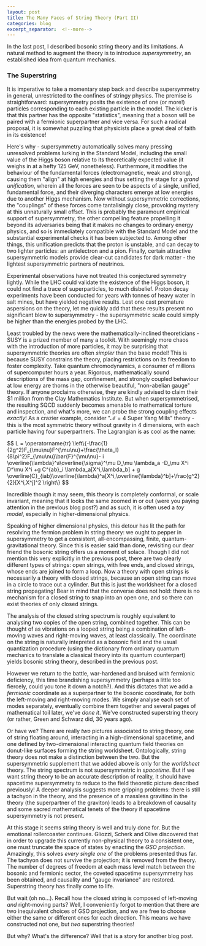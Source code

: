 ```yaml
---
layout: post
title: The Many Faces of String Theory (Part II)
categories: blog
excerpt_separator:  <!--more-->
---
```


In the last post, I described bosonic string theory and its limitations. A natural method to augment the theory is to introduce *supersymmetry*, an established idea from quantum mechanics.

### The Superstring

It is imperative to take a momentary step back and describe supersymmetry in general, unrestricted to the confines of stringy physics. The premise is straightforward: supersymmetry posits the existence of one (or more!) particles corresponding to each existing particle in the model. The kicker is that this partner has the opposite "statistics", meaning that a boson will be paired with a fermionic superpartner and vice versa. For such a radical proposal, it is somewhat puzzling that physicists place a great deal of faith in its existence! 

Here's why - supersymmetry automatically solves many pressing unresolved problems lurking in the Standard Model, including the small value of the Higgs boson relative to its theoretically expected value (it weighs in at a hefty 125 GeV, nonetheless). Furthermore, it modifies the behaviour of the fundamental forces (electromagnetic, weak and strong), causing them "align" at high energies and thus setting the stage for a *grand unification*, wherein all the forces are seen to be aspects of a single, unified, fundamental force, and their diverging characters emerge at low energies due to another Higgs mechanism. Now without supersymmetric corrections, the "couplings" of these forces come tantalisingly close, provoking mystery at this unnaturally small offset. This is probably the paramount empirical support of supersymmetry, the other compelling feature propelling it beyond its adversaries being that it makes no changes to ordinary energy physics, and so is immediately compatible with the Standard Model and the substantial experimental checks it has been subjected to. Among other things, this unification predicts that the proton is unstable, and can decay to two lighter particles: an antielectron and a pion. Finally, certain attractive supersymmetric models provide clear-cut candidates for dark matter - the lightest supersymmetric partners of neutrinos.

Experimental observations have not treated this conjectured symmetry lightly. While the LHC could validate the existence of the Higgs boson, it could not find a trace of superparticles, to much disbelief. Proton decay experiments have been conducted for years with tonnes of heavy water in salt mines, but have yielded negative results. Lest one cast premature aspersions on the theory, let me quickly add that these results present no significant blow to supersymmetry - the supersymmetric scale could simply be higher than the energies probed by the LHC.

Least troubled by the news were the mathematically-inclined theoreticians - SUSY is a prized member of many a toolkit. With seemingly more chaos with the introduction of more particles, it may be surprising that supersymmetric theories are often *simpler* than the base model! This is because SUSY constrains the theory, placing restrictions on its freedom to foster complexity. Take quantum chromodynamics, a consumer of millions of supercomputer hours a year. Rigorous, mathematically sound descriptions of the mass gap, confinement, and strongly coupled behaviour at low energy are thorns in the otherwise beautiful, "non-abelian gauge" theory. If anyone proclaims otherwise, they are kindly advised to claim their \$1 million from the Clay Mathematics Institute. But when supersymmetrised, the resulting SQCD suddenly becomes amenable to mathematical torture and inspection, and what's more, we can probe the strong coupling effects *exactly*! As a crazier example, consider "$\mathcal N=4$ Super Yang Mills" theory - this is the most symmetric theory without gravity in 4 dimensions, with each particle having four superpartners. The Lagrangian is as cool as the name:

<div>
$$
L = \operatorname{tr} \left\{-\frac{1}{2g^2}F_{\mu\nu}F^{\mu\nu}+\frac{\theta_I}{8\pi^2}F_{\mu\nu}\bar{F}^{\mu\nu}- i \overline{\lambda}^a\overline{\sigma}^\mu D_\mu \lambda_a -D_\mu X^i D^\mu X^i
+g C^{ab}_i \lambda_a[X^i,\lambda_b] + g \overline{C}_{iab}\overline{\lambda}^a[X^i,\overline{\lambda}^b]+\frac{g^2}{2}[X^i,X^j]^2 \right\}
$$
</div>

Incredible though it may seem, this theory is completely conformal, or scale invariant, meaning that it looks the same zoomed in or out (were you paying attention in the previous blog post?) and as such, it is often used a *toy model*, especially in higher-dimensional physics.

Speaking of higher dimensional physics, this detour has lit the path for resolving the fermion problem in string theory: we ought to pepper in supersymmetry to get a consistent, all-encompassing, finite, quantum-gravitational theory. Since this is easier said than done, revisiting our dear friend the bosonic string offers us a moment of solace. Though I did not mention this very explicitly in the previous post, there are two clearly different types of strings: open strings, with free ends, and closed strings, whose ends are joined to form a loop. Now a theory with open strings is necessarily a theory with closed strings, because an open string can move in a circle to trace out a cylinder. But this is just the worldsheet for a closed string propagating! Bear in mind that the converse does not hold: there is no mechanism for a closed string to snap into an open one, and so there can exist theories of only closed strings.

The analysis of the closed string spectrum is roughly equivalent to analysing two copies of the open string, combined together. This can be thought of as vibrations on a looped string being a combination of left-moving waves and right-moving waves, at least classically. The coordinate on the string is naturally intepreted as a bosonic field and the usual quantization procedure (using the dictionary from ordinary quantum mechanics to translate a classical theory into its quantum counterpart) yields bosonic string theory, described in the previous post. 

However we return to the battle, war-hardened and bruised with fermionic deficiency, this time brandishing supersymmetry (perhaps a little too fiercely, could you tone it down a notch?).  And this dictates that we add a *fermionic* coordinate as a superpartner to the bosonic coordinate, for both the left-moving and right-moving modes. We simply analyse each set of modes separately, eventually combine them together and several pages of mathematical toil later, we've *done it*. We've constructed superstring theory (or rather, Green and Schwarz did, 30 years ago). 

Or have we? There are really *two* pictures associated to string theory, one of string floating around, interacting in a high-dimensional spacetime, and one defined by two-dimensional interacting quantum field theories on donut-like surfaces forming the string worldsheet. Ontologically, string theory does not make a distinction between the two. But the supersymmetric supplement that we added above is only for the *worldsheet* theory. The string spectrum is not supersymmetric in *spacetime*. But if we want string theory to be an accurate description of reality, it should have spacetime supersymmetry to reduce to the field theoretic picture described previously! A deeper analysis suggests more gripping problems: there is still a tachyon in the theory, and the presence of a massless gravitino in the theory (the superpartner of the graviton) leads to a breakdown of causality and some sacred mathematical tenets of the theory if spacetime supersymmetry is not present.

At this stage it seems string theory is well and truly done for. But the emotional rollercoaster continues. Gliozzi, Scherk and Olive discovered that in order to upgrade this currently non-physical theory to a consistent one, one must truncate the space of states by enacting the *GSO projection*. Amazingly, this solves *every single one* of the problems presented thus far. The tachyon does not survive the projection; it is removed from the theory. The number of degrees of freedom at each mass level match between the bosonic and fermionic sector, the coveted spacetime supersymmetry has been obtained, and causality and "gauge invariance" are restored. Superstring theory has finally come to life.

But wait (oh no...). Recall how the closed string is composed of left-moving *and* right-moving parts? Well, I conveniently forgot to mention that there are two inequivalent choices of GSO projection, and we are free to choose either the same or different ones for each direction. This means we have constructed not one, but *two* superstring theories!

But why? What's the difference? Well that is a story for another blog post.
